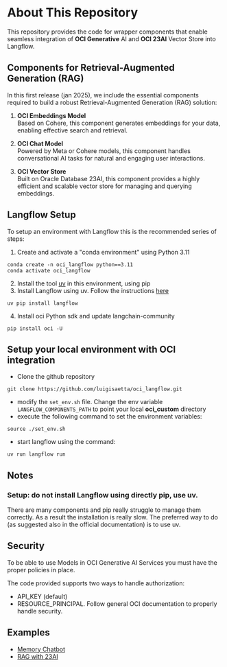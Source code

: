 # About This Repository
This repository provides the code for wrapper components that enable seamless integration 
of **OCI Generative** AI and **OCI 23AI** Vector Store into Langflow.

## Components for Retrieval-Augmented Generation (RAG)
In this first release (jan 2025), we include the essential components required to build a robust Retrieval-Augmented Generation (RAG) solution:

1. **OCI Embeddings Model**    
   Based on Cohere, this component generates embeddings for your data, enabling effective search and retrieval.

2. **OCI Chat Model**    
   Powered by Meta or Cohere models, this component handles conversational AI tasks for natural and engaging user interactions.

3. **OCI Vector Store**  
   Built on Oracle Database 23AI, this component provides a highly efficient and scalable vector store 
   for managing and querying embeddings.

## Langflow Setup
To setup an environment with Langflow this is the recommended series of steps:

1. Create and activate a "conda environment" using Python 3.11
```
conda create -n oci_langflow python==3.11
conda activate oci_langflow
```
2. Install the tool [uv](https://docs.astral.sh/uv/getting-started/) in this environment, using pip
3. Install Langflow using uv. Follow the instructions [here](https://docs.langflow.org/get-started-installation)
```
uv pip install langflow
```
4. Install oci Python sdk and update langchain-community
```
pip install oci -U
```

## Setup your local environment with OCI integration
* Clone the github repository
```
git clone https://github.com/luigisaetta/oci_langflow.git
```
* modify the `set_env.sh` file. Change the env variable `LANGFLOW_COMPONENTS_PATH` to point your local **oci_custom** directory
* execute the following command to set the environment variables:
```
source ./set_env.sh
``` 
* start langflow using the command: 
```
uv run langflow run
```

## Notes
### Setup: do not install Langflow using directly pip, use uv. 
There are many components and pip really struggle to manage them correctly.
As a result the installation is really slow. 
The preferred way to do (as suggested also in the official documentation) is to use
uv.

## Security
To be able to use Models in OCI Generative AI Services you must have the proper policies in place.

The code provided supports two ways to handle authorization: 
* API_KEY (default)
* RESOURCE_PRINCIPAL.
Follow general OCI documentation to properly handle security.

## Examples
* [Memory Chatbot](./images/langflow-memory01.png)
* [RAG with 23AI](./images/langflow-rag01.png)




